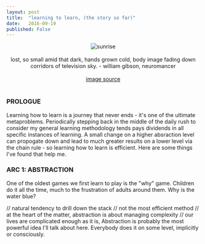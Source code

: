 ```yaml
---
layout: post
title:  "learning to learn, (the story so far)"
date:   2016-09-19
published: False
---
```


<center><img src="{{site.baseurl}}/images/9-19-2016-picture-blue.gif" alt="sunrise"></center>
<br>
<center>lost, so small amid that dark, hands grown cold, body image fading down corridors of television sky. - william gibson, neuromancer</center>
<br>
<center><a href="http://1041uuu.tumblr.com/">image source</a></center>
<br>

<h3>PROLOGUE</h3>

Learning how to learn is a journey that never ends - it's one of the ultimate metaproblems. Periodically stepping back in the middle of the daily rush to consider my general learning methodology tends pays dividends in all specific instances of learning. A small change on a higher absraction level can propogate down and lead to much greater results on a lower level via the chain rule - so learning how to learn is efficient. Here are some things I've found that help me. 

<h3>ARC 1: ABSTRACTION</h3>
One of the oldest games we first learn to play is the "why" game. Children do it all the time, much to the frustration of adults around them. Why is the water blue? 

// natural tendency to drill down the stack
// not the most efficient method
// at the heart of the matter, abstraction is about managing complexity
// our lives are complicated enough as it is, 
Abstraction is probably the most powerful idea I'll talk about here. Everybody does it on some level, implicitly or consciously. 